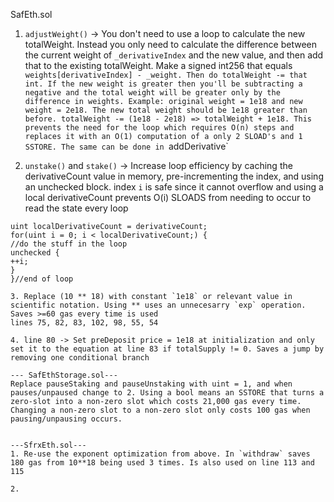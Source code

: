 SafEth.sol

1. `adjustWeight()` -> You don't need to use a loop to calculate the new totalWeight. Instead you only need to calculate the difference between the current weight of `_derivativeIndex` and the new value, and then add that to the existing totalWeight. Make a signed int256 that equals `weights[derivativeIndex] - _weight. Then do totalWeight -= that int. If the new weight is greater then you'll be subtracting a negative and the total weight will be greater only by the difference in weights. Example: original weight = 1e18 and new weight = 2e18. The new total weight should be 1e18 greater than before. totalWeight -= (1e18 - 2e18) => totalWeight + 1e18. This prevents the need for the loop which requires O(n) steps and replaces it with an O(1) computation of a only 2 SLOAD's and 1 SSTORE. The same can be done in `addDerivative`

2. `unstake()` and `stake()` -> Increase loop efficiency by caching the derivativeCount value in memory, pre-incrementing the index, and using an unchecked block. index `i` is safe since it cannot overflow and using a local derivativeCount prevents O(i) SLOADS from needing to occur to read the state every loop 
```
uint localDerivativeCount = derivativeCount;
for(uint i = 0; i < localDerivativeCount;) {
//do the stuff in the loop
unchecked {
++i;
}
}//end of loop

3. Replace (10 ** 18) with constant `1e18` or relevant value in scientific notation. Using ** uses an unnecesarry `exp` operation. Saves >=60 gas every time is used
lines 75, 82, 83, 102, 98, 55, 54

4. line 80 -> Set preDeposit price = 1e18 at initialization and only set it to the equation at line 83 if totalSupply != 0. Saves a jump by removing one conditional branch

--- SafEthStorage.sol---
Replace pauseStaking and pauseUnstaking with uint = 1, and when pauses/unpaused change to 2. Using a bool means an SSTORE that turns a zero-slot into a non-zero slot which costs 21,000 gas every time. Changing a non-zero slot to a non-zero slot only costs 100 gas when pausing/unpausing occurs.


---SfrxEth.sol---
1. Re-use the exponent optimization from above. In `withdraw` saves 180 gas from 10**18 being used 3 times. Is also used on line 113 and 115

2. 